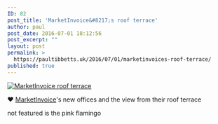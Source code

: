 ```yaml
---
ID: 82
post_title: 'MarketInvoice&#8217;s roof terrace'
author: paul
post_date: 2016-07-01 18:12:56
post_excerpt: ""
layout: post
permalink: >
  https://paultibbetts.uk/2016/07/01/marketinvoices-roof-terrace/
published: true
---
```

<a href="https://paultibbetts.uk/app/uploads/2016/07/IMG_6885.jpg"><img class="alignnone wp-image-83 size-large" src="https://paultibbetts.uk/app/uploads/2016/07/IMG_6885-1024x768.jpg" alt="MarketInvoice roof terrace" /></a>

❤️ <a href="http://marketinvoice.com">MarketInvoice</a>'s new offices and the view from their roof terrace

not featured is the pink flamingo